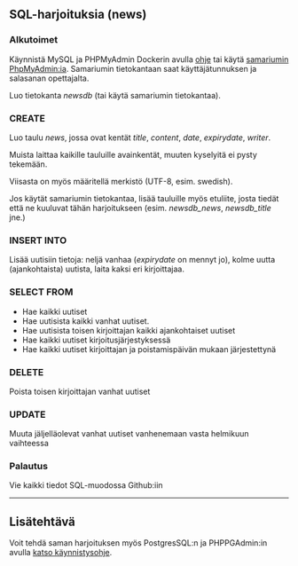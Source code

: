 ## SQL-harjoituksia (news)

### Alkutoimet

Käynnistä MySQL ja PHPMyAdmin Dockerin avulla [ohje](../docker/index.html) tai käytä [samariumin PhpMyAdmin:ia](http://samarium/phpmyadmin). Samariumin tietokantaan saat käyttäjätunnuksen ja salasanan opettajalta.

Luo tietokanta *newsdb* (tai käytä samariumin tietokantaa).

### CREATE

Luo taulu *news*, jossa ovat kentät *title*, *content*, *date*, *expirydate*, *writer*.

Muista laittaa kaikille tauluille avainkentät, muuten kyselyitä ei pysty tekemään.

Viisasta on myös määritellä merkistö (UTF-8, esim. swedish).

Jos käytät samariumin tietokantaa, lisää tauluille myös etuliite, josta tiedät että ne kuuluvat tähän harjoitukseen (esim. *newsdb_news*, *newsdb_title* jne.)

### INSERT INTO

Lisää uutisiin tietoja: neljä vanhaa (*expirydate* on mennyt jo), kolme uutta (ajankohtaista) uutista, laita kaksi eri kirjoittajaa.

### SELECT FROM

- Hae kaikki uutiset
- Hae uutisista kaikki vanhat uutiset.
- Hae uutisista toisen kirjoittajan kaikki ajankohtaiset uutiset
- Hae kaikki uutiset kirjoitusjärjestyksessä
- Hae kaikki uutiset kirjoittajan ja poistamispäivän mukaan järjestettynä

### DELETE

Poista toisen kirjoittajan vanhat uutiset

### UPDATE

Muuta jäljelläolevat vanhat uutiset vanhenemaan vasta helmikuun vaihteessa

### Palautus

Vie kaikki tiedot SQL-muodossa Github:iin

---

## Lisätehtävä

Voit tehdä saman harjoituksen myös PostgresSQL:n ja PHPPGAdmin:in avulla [katso käynnistysohje](../docker/index.html).